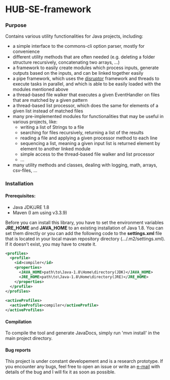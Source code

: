 # HUB-SE-framework

### Purpose

Contains various utility functionalities for Java projects, including:

- a simple interface to the commons-cli option parser, mostly for convenience
- different utility methods that are often needed (e.g. deleting a folder structure recursively, concatenating two arrays, ...)
- a framework to easily create modules which process inputs, generate outputs based on the inputs, and can be linked together easily
- a pipe framework, which uses the [disruptor](https://github.com/LMAX-Exchange/disruptor) framework and threads to execute tasks in parallel, and which is able to be easily loaded with the modules mentioned above
- a thread-based file walker that executes a given EventHandler on files that are matched by a given pattern
- a thread-based list processor, which does the same for elements of a given list instead of matched files
- many pre-implemented modules for functionalities that may be useful in various projects, like:
  - writing a list of Strings to a file
  - searching for files recursively, returning a list of the results
  - reading a file and applying a given processor method to each line
  - sequencing a list, meaning a given input list is returned element by element to another linked module
  - simple access to the thread-based file walker and list processor
  - ...
- many utility methods and classes, dealing with logging, math, arrays, csv-files, ...

### Installation

#### Prerequisites:
- Java JDK/JRE 1.8
- Maven (I am using v3.3.9)

Before you can install this library, you have to set the environment variables **JRE_HOME** and **JAVA_HOME** to an existing installation of Java 1.8. You can set them directly or you can add the following code to the **settings.xml** file that is located in your local mavan repository directory (.../.m2/settings.xml). If it doesn't exist, you may have to create it.

```xml
<profiles>
  <profile>
    <id>compiler</id>
    <properties>
      <JAVA_HOME>path\to\Java-1.8\Home\directory(JDK)</JAVA_HOME>
      <JRE_HOME>path\to\Java-1.8\Home\directory(JRE)</JRE_HOME>
    </properties>
  </profile>
</profiles>
  
<activeProfiles>
  <activeProfile>compiler</activeProfile>
</activeProfiles>
```
#### Compilation
To compile the tool and generate JavaDocs, simply run 'mvn install' in the main project directory.

#### Bug reports
This project is under constant developement and is a research prototype. If you encounter any bugs, feel free to open an issue or write an [e-mail](mailto:heiden@informatik.hu-berlin.de) with details of the bug and I will fix it as soon as possible.
